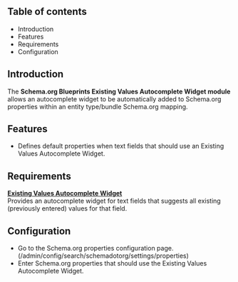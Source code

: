 Table of contents
-----------------

* Introduction
* Features
* Requirements
* Configuration


Introduction
------------

The **Schema.org Blueprints Existing Values Autocomplete Widget module** 
allows an autocomplete widget to be automatically added to Schema.org properties 
within an entity type/bundle Schema.org mapping.


Features
--------

- Defines default properties when text fields that should use 
  an Existing Values Autocomplete Widget.


Requirements
------------

**[Existing Values Autocomplete Widget](https://www.drupal.org/project/https://www.drupal.org/project/existing_values_autocomplete_widget)**    
Provides an autocomplete widget for text fields that suggests all existing (previously entered) values for that field.


Configuration
-------------

- Go to the Schema.org properties configuration page.
  (/admin/config/search/schemadotorg/settings/properties)
- Enter Schema.org properties that should use the Existing Values Autocomplete Widget.


